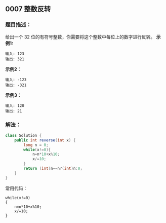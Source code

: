 ## 0007 整数反转
### 题目描述：
给出一个 32 位的有符号整数，你需要将这个整数中每位上的数字进行反转。
**示例1:**

```
输入: 123
输出: 321
```
**示例2：**
```
输入: -123
输出: -321
```
**示例3：**

```
输入: 120
输出: 21
```




### 解法：

```java
class Solution {
    public int reverse(int x) {
        long n = 0;
        while(x!=0){
            n=n*10+x%10;
            x/=10;
        }
        return (int)n==n?(int)n:0;
    }
}
```

常用代码：

```
while(x!=0)
{
    n=n*10+x%10;
    x/=10;
}
```
